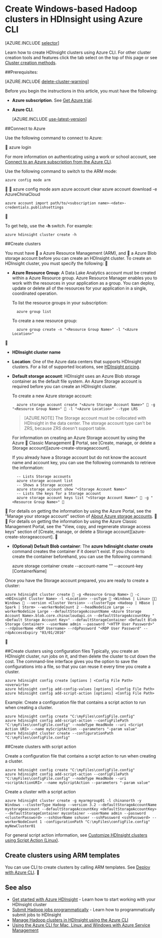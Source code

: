 <properties
   pageTitle="Create Windows-based Hadoop clusters in HDInsight using Azure CLI"
   	description="Learn how to create clusters for Azure HDInsight by using Azure CLI."
   services="hdinsight"
   documentationCenter=""
   tags="azure-portal"
   authors="mumian"
   manager="jhubbard"
   editor="cgronlun"/>

<tags
   ms.service="hdinsight"
   ms.devlang="na"
   ms.topic="article"
   ms.tgt_pltfrm="na"
   ms.workload="big-data"
   ms.date="09/02/2016"
   wacn.date=""
   ms.author="jgao"/>

# Create Windows-based Hadoop clusters in HDInsight using Azure CLI

[AZURE.INCLUDE [selector](../../includes/hdinsight-selector-create-clusters.md)]

Learn how to create HDInsight clusters using Azure CLI. For other cluster creation tools and features click the tab select on the top of this page or see [Cluster creation methods](/documentation/articles/hdinsight-provision-clusters-v1/#cluster-creation-methods).

##Prerequisites:

[AZURE.INCLUDE [delete-cluster-warning](../../includes/hdinsight-delete-cluster-warning.md)]


Before you begin the instructions in this article, you must have the following:

- **Azure subscription**. See [Get Azure trial](/pricing/1rmb-trial/).
- **Azure CLI**.

	[AZURE.INCLUDE [use-latest-version](../../includes/hdinsight-use-latest-cli.md)] 

##Connect to Azure

Use the following command to connect to Azure:


	azure login

For more information on authenticating using a work or school account, see [Connect to an Azure subscription from the Azure CLI](/documentation/articles/xplat-cli-connect/).

Use the following command to switch to the ARM mode:

	azure config mode arm


	azure config mode asm
	azure account clear
	azure account download -e AzureChinaCloud

	azure account import path/to/<subscription name>-<date>-credentials.publishsettings


To get help, use the **-h** switch.  For example:

	azure hdinsight cluster create -h

##Create clusters

You must have  a Azure Resource Management (ARM), and  a Azure Blob storage account before you can create an HDInsight cluster. To create an HDInsight cluster, you must specify the following:


- **Azure Resource Group**: A Data Lake Analytics account must be created within a Azure Resource group. Azure Resource Manager enables you to work with the resources in your application as a group. You can deploy, update or delete all of the resources for your application in a single, coordinated operation.

	To list the resource groups in your subscription:

		azure group list

	To create a new resource group:

		azure group create -n "<Resource Group Name>" -l "<Azure Location>"


- **HDInsight cluster name**

- **Location**: One of the Azure data centers that supports HDInsight clusters. For a list of supported locations, see [HDInsight pricing](/pricing/details/hdinsight/).

- **Default storage account**: HDInsight uses an Azure Blob storage container as the default file system. An Azure Storage account is required before you can create an HDInsight cluster.

	To create a new Azure storage account:

		azure storage account create "<Azure Storage Account Name>"  -g "<Resource Group Name>"  -l "<Azure Location>" --type LRS

	> [AZURE.NOTE] The Storage account must be collocated with HDInsight in the data center.
	> The storage account type can't be ZRS, because ZRS doesn't support table.

	For information on creating an Azure Storage account by using the Azure  Classic Management  Portal, see [Create, manage, or delete a Storage account][azure-create-storageaccount].

	If you already have a Storage account but do not know the account name and account key, you can use the following commands to retrieve the information:

		-- Lists Storage accounts
		azure storage account list
		-- Shows a Storage account
		azure storage account show "<Storage Account Name>"
		-- Lists the keys for a Storage account
		azure storage account keys list "<Storage Account Name>"  -g "<Resource Group Name>" 


	For details on getting the information by using the Azure Portal, see the "Manage your storage account" section of [About Azure storage accounts](/documentation/articles/storage-create-storage-account/#manage-your-storage-account).


	For details on getting the information by using the Azure Classic Management Portal, see the "View, copy, and regenerate storage access keys" section of [Create, manage, or delete a Storage account][azure-create-storageaccount].


- **(Optional) Default Blob container**: The **azure hdinsight cluster create** command creates the container if it doesn't exist. If you choose to create the container beforehand, you can use the following command:

	azure storage container create --account-name "<Storage Account Name>" --account-key <Storage Account Key> [ContainerName]

Once you have the Storage account prepared, you are ready to create a cluster:


    azure hdinsight cluster create  -g <Resource Group Name>  -c <HDInsight Cluster Name> -l <Location> --osType  <Windows | Linux>  Windows  --version <Cluster Version> --clusterType <Hadoop | HBase | Spark | Storm> --workerNodeCount 2 --headNodeSize Large --workerNodeSize Large --defaultStorageAccountName <Azure Storage Account Name>.blob.core.chinacloudapi.cn --defaultStorageAccountKey "<Default Storage Account Key>" --defaultStorageContainer <Default Blob Storage Container> --userName admin --password "<HTTP User Password>" --rdpUserName <RDP Username> --rdpPassword "<RDP User Password" --rdpAccessExpiry "03/01/2016"



##Create clusters using configuration files
Typically, you create an HDInsight cluster, run jobs on it, and then delete the cluster to cut down the cost. The command-line interface gives you the option to save the configurations into a file, so that you can reuse it every time you create a cluster.  

	azure hdinsight config create [options ] <Config File Path> <overwirte>
	azure hdinsight config add-config-values [options] <Config File Path>
	azure hdinsight config add-script-action [options] <Config File Path>

Example: Create a configuration file that contains a script action to run when creating a cluster.

	azure hdinsight config create "C:\myFiles\configFile.config"
	azure hdinsight config add-script-action --configFilePath "C:\myFiles\configFile.config" --nodeType HeadNode --uri <Script Action URI> --name myScriptAction --parameters "-param value"
	azure hdinsight cluster create --configurationPath "C:\myFiles\configFile.config"

##Create clusters with script action

Create a configuration file that contains a script action to run when creating a cluster.

    azure hdinsight config create "C:\myFiles\configFile.config"
    azure hdinsight config add-script-action --configFilePath "C:\myFiles\configFile.config" --nodeType HeadNode --uri <scriptActionURI> --name myScriptAction --parameters "-param value"

Create a cluster with a script action

	azure hdinsight cluster create -g myarmgroup01 -l chinanorth -y Windows --clusterType Hadoop --version 3.2 --defaultStorageAccountName mystorageaccount --defaultStorageAccountKey <defaultStorageAccountKey> --defaultStorageContainer mycontainer --userName admin --password <clusterPassword> --sshUserName sshuser --sshPassword <sshPassword> --workerNodeCount 1 -configurationPath "C:\myFiles\configFile.config" myNewCluster01


For general script action information, see [Customize HDInsight clusters using Script Action (Linux)](/documentation/articles/hdinsight-hadoop-customize-cluster-v1/).


## Create clusters using ARM templates

You can use CLI to create clusters by calling ARM templates. See [Deploy with Azure CLI](/documentation/articles/hdinsight-hadoop-create-windows-clusters-arm-templates/#deploy-with-azure-cli).


## See also

- [Get started with Azure HDInsight](/documentation/articles/hdinsight-hadoop-tutorial-get-started-windows-v1/) - Learn how to start working with your HDInsight cluster
- [Submit Hadoop jobs programmatically](/documentation/articles/hdinsight-submit-hadoop-jobs-programmatically/) - Learn how to programmatically submit jobs to HDInsight
- [Manage Hadoop clusters in HDInsight using the Azure CLI](/documentation/articles/hdinsight-administer-use-command-line/)
- [Using the Azure CLI for Mac, Linux, and Windows with Azure Service Management](/documentation/articles/virtual-machines-command-line-tools/)